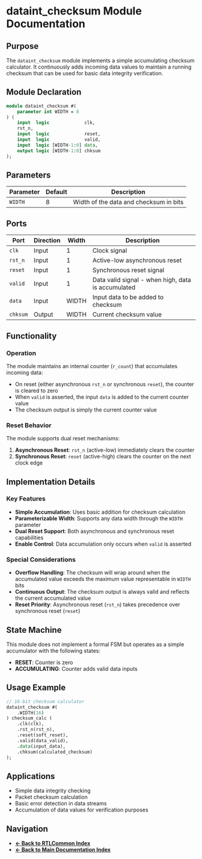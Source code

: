 # dataint_checksum Module Documentation

## Purpose
The `dataint_checksum` module implements a simple accumulating checksum calculator. It continuously adds incoming data values to maintain a running checksum that can be used for basic data integrity verification.

## Module Declaration
```systemverilog
module dataint_checksum #(
    parameter int WIDTH = 8
) (
    input  logic             clk,
    rst_n,
    input  logic             reset,
    input  logic             valid,
    input  logic [WIDTH-1:0] data,
    output logic [WIDTH-1:0] chksum
);
```

## Parameters
| Parameter | Default | Description |
|-----------|---------|-------------|
| `WIDTH` | 8 | Width of the data and checksum in bits |

## Ports
| Port | Direction | Width | Description |
|------|-----------|-------|-------------|
| `clk` | Input | 1 | Clock signal |
| `rst_n` | Input | 1 | Active-low asynchronous reset |
| `reset` | Input | 1 | Synchronous reset signal |
| `valid` | Input | 1 | Data valid signal - when high, data is accumulated |
| `data` | Input | WIDTH | Input data to be added to checksum |
| `chksum` | Output | WIDTH | Current checksum value |

## Functionality

### Operation
The module maintains an internal counter (`r_count`) that accumulates incoming data:
- On reset (either asynchronous `rst_n` or synchronous `reset`), the counter is cleared to zero
- When `valid` is asserted, the input `data` is added to the current counter value
- The checksum output is simply the current counter value

### Reset Behavior
The module supports dual reset mechanisms:
1. **Asynchronous Reset**: `rst_n` (active-low) immediately clears the counter
2. **Synchronous Reset**: `reset` (active-high) clears the counter on the next clock edge

## Implementation Details

### Key Features
- **Simple Accumulation**: Uses basic addition for checksum calculation
- **Parameterizable Width**: Supports any data width through the `WIDTH` parameter
- **Dual Reset Support**: Both asynchronous and synchronous reset capabilities
- **Enable Control**: Data accumulation only occurs when `valid` is asserted

### Special Considerations
- **Overflow Handling**: The checksum will wrap around when the accumulated value exceeds the maximum value representable in `WIDTH` bits
- **Continuous Output**: The checksum output is always valid and reflects the current accumulated value
- **Reset Priority**: Asynchronous reset (`rst_n`) takes precedence over synchronous reset (`reset`)

## State Machine
This module does not implement a formal FSM but operates as a simple accumulator with the following states:
- **RESET**: Counter is zero
- **ACCUMULATING**: Counter adds valid data inputs

## Usage Example
```systemverilog
// 16-bit checksum calculator
dataint_checksum #(
    .WIDTH(16)
) checksum_calc (
    .clk(clk),
    .rst_n(rst_n),
    .reset(soft_reset),
    .valid(data_valid),
    .data(input_data),
    .chksum(calculated_checksum)
);
```

## Applications
- Simple data integrity checking
- Packet checksum calculation
- Basic error detection in data streams
- Accumulation of data values for verification purposes

## Navigation

- **[← Back to RTLCommon Index](index.md)**
- **[← Back to Main Documentation Index](../../index.md)**
